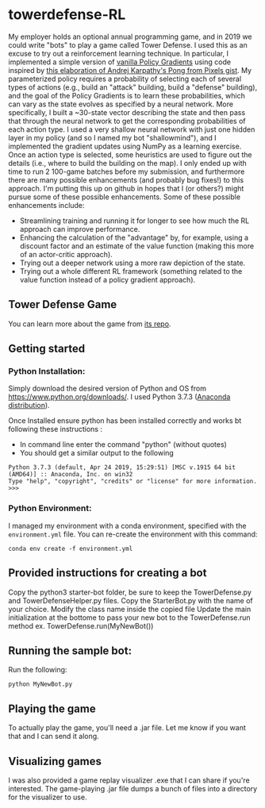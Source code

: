 # towerdefense-RL

My employer holds an optional annual programming game, and in 2019 we could write "bots" to play a game called Tower Defense.
I used this as an excuse to try out a reinforcement learning technique.
In particular, I implemented a simple version of [vanilla Policy Gradients](https://spinningup.openai.com/en/latest/algorithms/vpg.html) using code inspired by [this elaboration of Andrej Karpathy's Pong from Pixels gist](https://github.com/omkarv/pong-from-pixels/blob/master/pong-from-pixels.py).
My parameterized policy requires a probability of selecting each of several types of actions (e.g., build an "attack" building, build a "defense" building), and the goal of the Policy Gradients is to learn these probabilities, which can vary as the state evolves as specified by a neural network.
More specifically, I built a ~30-state vector describing the state and then pass that through the neural network to get the corresponding probabilities of each action type.
I used a very shallow neural network with just one hidden layer in my policy (and so I named my bot "shallowmind"), and I implemented the gradient updates using NumPy as a learning exercise.
Once an action type is selected, some heuristics are used to figure out the details (i.e., where to build the building on the map).
I only ended up with time to run 2 100-game batches before my submission, and furthermore there are many possible enhancements (and probably bug fixes!) to this approach.
I'm putting this up on github in hopes that I (or others?) might pursue some of these possible enhancements. Some of these possible enhancements include:
- Streamlining training and running it for longer to see how much the RL approach can improve performance.
- Enhancing the calculation of the "advantage" by, for example, using a discount factor and an estimate of the value function (making this more of an actor-critic approach).
- Trying out a deeper network using a more raw depiction of the state.
- Trying out a whole different RL framework (something related to the value function instead of a policy gradient approach).

## Tower Defense Game

You can learn more about the game from [its repo](https://github.com/EntelectChallenge/2018-TowerDefence).

## Getting started

### Python Installation:

Simply download the desired version of Python and OS from https://www.python.org/downloads/. I used Python 3.7.3 ([Anaconda distribution](https://www.anaconda.com/distribution/)).
	
Once Installed ensure python has been installed correctly and works bt following these instructions :
- In command line enter the command "python" (without quotes)
- You should get a similar output to the following
```
Python 3.7.3 (default, Apr 24 2019, 15:29:51) [MSC v.1915 64 bit (AMD64)] :: Anaconda, Inc. on win32
Type "help", "copyright", "credits" or "license" for more information.
>>>
```			
		
### Python Environment:

I managed my environment with a conda environment, specified with the `environment.yml` file.
You can re-create the environment with this command:
```
conda env create -f environment.yml
```

## Provided instructions for creating a bot
 	
Copy the python3 starter-bot folder, be sure to keep the TowerDefense.py and TowerDefenseHelper.py files. 
Copy the StarterBot.py with the name of your choice. Modify the class name inside the copied file
Update the main initialization at the bottome to pass your new bot to the TowerDefense.run method
ex. TowerDefense.run(MyNewBot())

## Running the sample bot:

Run the following:
```
python MyNewBot.py
```

## Playing the game

To actually play the game, you'll need a .jar file.
Let me know if you want that and I can send it along.

## Visualizing games

I was also provided a game replay visualizer .exe that I can share if you're interested.
The game-playing .jar file dumps a bunch of files into a directory for the visualizer to use.
